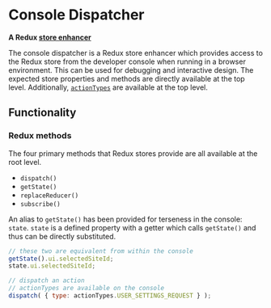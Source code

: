 # Console Dispatcher

**A Redux [store enhancer](https://github.com/reactjs/redux/blob/master/docs/Glossary.md#store-enhancer)**

The console dispatcher is a Redux store enhancer which provides access to the Redux store from the developer console when running in a browser environment.
This can be used for debugging and interactive design.
The expected store properties and methods are directly available at the top level.
Additionally, [`actionTypes`](/client/state/action-types.js) are available at the top level.

## Functionality

### Redux methods

The four primary methods that Redux stores provide are all available at the root level.

- `dispatch()`
- `getState()`
- `replaceReducer()`
- `subscribe()`

An alias to `getState()` has been provided for terseness in the console: `state`.
`state` is a defined property with a getter which calls `getState()` and thus can be directly substituted.

```js
// these two are equivalent from within the console
getState().ui.selectedSiteId;
state.ui.selectedSiteId;

// dispatch an action
// actionTypes are available on the console
dispatch( { type: actionTypes.USER_SETTINGS_REQUEST } );
```
